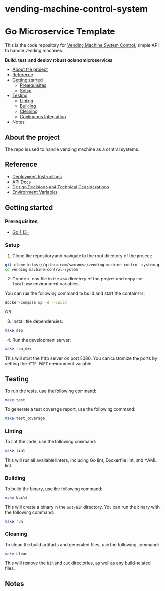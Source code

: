 # vending-machine-control-system

# Go Microservice Template

This is the code repository for [Vending Machine System Control](https://www.github.com/samannsr/vending-machine-control-system), simple API to handle vending machines.

**Build, test, and deploy robust golang microservices**

<!-- START doctoc generated TOC please keep comment here to allow auto update -->
<!-- DON'T EDIT THIS SECTION, INSTEAD RE-RUN doctoc TO UPDATE -->

- [About the project](#about-the-project)
- [Reference](#reference)
- [Getting started](#getting-started)
    - [Prerequisites](#prerequisites)
    - [Setup](#setup)
- [Testing](#testing)
    - [Linting](#linting)
    - [Building](#building)
    - [Cleaning](#cleaning)
    - [Continuous Integration](#continuous-integration)
- [Notes](#notes)

<!-- END doctoc generated TOC please keep comment here to allow auto update -->

## About the project

The repo is used to handle vending machine as a central systems.

## Reference

- [Deployment Instructions](docs/deployment.md)
- [API Docs](docs/api.md)
- [Design Decisions and Technical Considerations](docs/design.md)
- [Environment Variables](docs/env.md)

## Getting started

### Prerequisites

- [Go 1.13+](https://golang.org/doc/install)

### Setup

1. Clone the repository and navigate to the root directory of the project:

```bash
git clone https://github.com/samannsr/vending-machine-control-system.git
cd vending-machine-control-system
```

2. Create a .env file in the `env` directory of the project and copy the `local.env` environment variables.

      
You can run the following command to build and start the containers:

```bash
docker-compose up -d --build
```

OR 

3. Install the dependencies:

```bash
make dep
```

4. Run the development server:

```bash
make run_dev
```

This will start the http server on port 8080. You can customize the ports by setting the `HTTP_PORT` environment variable.

## Testing

To run the tests, use the following command:

```bash
make test
```

To generate a test coverage report, use the following command:

```bash
make test_coverage
```

### Linting

To lint the code, use the following command:

```bash
make lint
```

This will run all available linters, including Go lint, Dockerfile lint, and YAML lint.

### Building

To build the binary, use the following command:

```bash
make build
```

This will create a binary in the `out/bin` directory. You can run the binary with the following command:

```bash
make run
```

### Cleaning

To clean the build artifacts and generated files, use the following command:

```bash
make clean
```

This will remove the `bin` and `out` directories, as well as any build-related files.

## Notes
